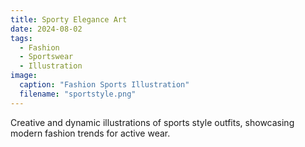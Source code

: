 ```yaml
---
title: Sporty Elegance Art
date: 2024-08-02
tags:
  - Fashion
  - Sportswear
  - Illustration
image:
  caption: "Fashion Sports Illustration"
  filename: "sportstyle.png"
---
```


Creative and dynamic illustrations of sports style outfits, showcasing modern fashion trends for active wear.

<!--more-->
